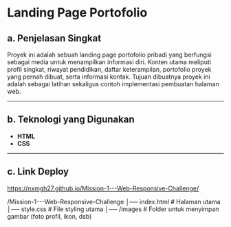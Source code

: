 # Landing Page Portofolio

## a. Penjelasan Singkat
Proyek ini adalah sebuah landing page portofolio pribadi yang berfungsi sebagai media untuk menampilkan informasi diri.
Konten utama meliputi profil singkat, riwayat pendidikan, daftar keterampilan, portofolio proyek yang pernah dibuat, serta informasi kontak.
Tujuan dibuatnya proyek ini adalah sebagai latihan sekaligus contoh implementasi pembuatan halaman web.

---

## b. Teknologi yang Digunakan
- **HTML**
- **CSS**  

---

## c. Link Deploy
https://nxmgh27.github.io/Mission-1---Web-Responsive-Challenge/

/Mission-1---Web-Responsive-Challenge
│── index.html       # Halaman utama
│── style.css        # File styling utama
│── /images          # Folder untuk menyimpan gambar (foto profil, ikon, dsb)
